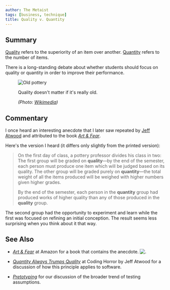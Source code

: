 ```yaml
---
author: The Metaist
tags: [business, technique]
title: Quality v. Quantity
---
```


## Summary

<div class="entry-summary" markdown="1">

[Quality](<http://en.wikipedia.org/wiki/Quality_(business)>) refers to the superiority
of an item over another. [Quantity](http://en.wikipedia.org/wiki/Quantity) refers to the
number of items.

There is a long-standing debate about whether students should focus on quality or
quantity in order to improve their performance.

</div>

<figure markdown="1">

![Old pottery]({{thumbnail}})

<figcaption>
  Quality doesn't matter if it's really old.
  <address markdown="1">

(Photo: [Wikimedia](http://commons.wikimedia.org/wiki/File:Pottery.jpg))</address>

</figcaption>
</figure><!--more-->

## Commentary

I once heard an interesting anecdote that I later saw repeated by [Jeff Atwood][1]
and attributed to the book <cite>[Art & Fear][amazon]</cite>.

Here's the version I heard (it differs only slightly from the printed version):

> On the first day of class, a pottery professor divides his class in two:
> The first group will be graded on **quality**&mdash;by the end of the semester,
> each person must produce one item which will be judged based on its quality.
> The other group will be graded purely on **quantity**&mdash;the total weight
> of all the items produced will be weighed with higher numbers given higher grades.
>
> By the end of the semester, each person in the **quantity** group had produced
> works of higher quality than any of those produced in the **quality** group.

The second group had the opportunity to experiment and learn while the first
was focused on refining an initial conception. The result seems less surprising
when you think about it that way.

## See Also

- <cite>[Art & Fear][amazon]</cite>
  at <span class="vcard org fn">Amazon</span>
  for a book that contains the anecdote.
  ![.](http://www.assoc-amazon.com/e/ir?t=themet-20&l=as2&o=1&a=0961454733&camp=217145&creative=399369)

- <cite>[Quantity Always Trumps Quality][1]</cite>
  at <span class="vcard org fn">Coding Horror</span>
  by <span class="vcard fn">Jeff Atwood</span>
  for a discussion of how this principle applies to software.

- <cite>[Pretotyping]({{BLOG_URL}}/2011/09/pretotyping.html)</cite>
  for our discussion of the broader trend of testing assumptions.

[1]: http://www.codinghorror.com/blog/2008/08/quantity-always-trumps-quality.html
[amazon]: http://www.amazon.com/gp/product/0961454733/ref=as_li_ss_tl?ie=UTF8&tag=themet-20&linkCode=as2&camp=217145&creative=399369&creativeASIN=0961454733
